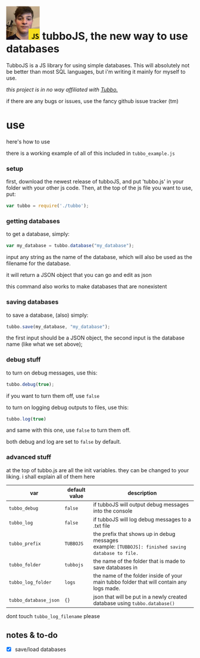 # ![(tubboJS logo)](https://github.com/caeserlettuce/tubbojs/blob/master/tubbojs90.png?raw=true "tubboJS") tubboJS, the new way to use databases


TubboJS is a JS library for using simple databases. This will absolutely not be better than most SQL languages, but i'm writing it mainly for myself to use.

*this project is in no way affiliated with [Tubbo.](https://twitch.tv/tubbo)*

if there are any bugs or issues, use the fancy github issue tracker (tm)



use
===

here's how to use

there is a working example of all of this included in `tubbo_example.js`

### setup

first, download the newest release of tubboJS, and put 'tubbo.js' in your folder with your other js code. Then, at the top of the js file you want to use, put:

```javascript
var tubbo = require('./tubbo');
``` 


### getting databases

to get a database, simply:

```javascript
var my_database = tubbo.database("my_database");
```
input any string as the name of the database, which will also be used as the filename for the database.

it will return a JSON object that you can go and edit as json

this command also works to make databases that are nonexistent

### saving databases

to save a database, (also) simply:

```javascript
tubbo.save(my_database, "my_database");
```

the first input should be a JSON object, the second input is the database name (like what we set above);

### debug stuff

to turn on debug messages, use this:

```javascript
tubbo.debug(true);
```

if you want to turn them off, use `false`

to turn on logging debug outputs to files, use this:

```javascript
tubbo.log(true)
```

and same with this one, use `false` to turn them off.

both debug and log are set to `false` by default.

### advanced stuff

at the top of tubbo.js are all the init variables. they can be changed to your liking. i shall explain all of them here


|var|default value|description|
|---|---|---|
|`tubbo_debug`|`false`|if tubboJS will output debug messages into the console|
|`tubbo_log`|`false`|if tubboJS will log debug messages to a .txt file|
|`tubbo_prefix`|`TUBBOJS`|the prefix that shows up in debug messages<br>example: `[TUBBOJS]: finished saving database to file.`|
|`tubbo_folder`|`tubbojs`|the name of the folder that is made to save databases in|
|`tubbo_log_folder`|`logs`|the name of the folder inside of your main tubbo folder that will contain any logs made.|
|`tubbo_database_json`|`{}`|json that will be put in a newly created database using `tubbo.database()`|

dont touch `tubbo_log_filename` please




## notes & to-do

- [x] save/load databases